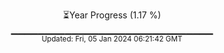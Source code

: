 <p align="center">
⏳Year Progress (1.17 %) <br>
▁▁▁▁▁▁▁▁▁▁▁▁▁▁▁▁▁▁▁▁▁▁▁▁▁▁▁▁▁▁ <br>
<sub>Updated: Fri, 05 Jan 2024 06:21:42 GMT</sub>
</p>

